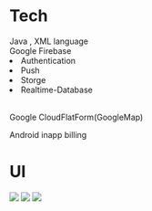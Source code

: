 # Tech

<body>
    Java , XML language

 <br>
 Google Firebase 
<br>
<li>Authentication</li>
<li>Push</li>
<li>Storge</li>
<li>Realtime-Database</li>
<br>

Google CloudFlatForm(GoogleMap)

Android inapp billing
   
</body>



# UI
<img src="https://user-images.githubusercontent.com/37282131/83721042-42c7db80-a675-11ea-8b7a-378e06f58256.png" ></img>
<img src="https://user-images.githubusercontent.com/37282131/83721521-31cb9a00-a676-11ea-9643-c21d56089c24.png" ></img>
<img src="https://user-images.githubusercontent.com/37282131/83721445-0ba5fa00-a676-11ea-821b-6ec3382484d7.png" ></img>
